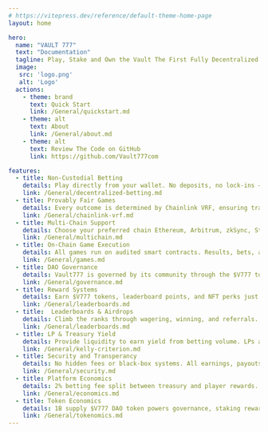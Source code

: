 ```yaml
---
# https://vitepress.dev/reference/default-theme-home-page
layout: home

hero:
  name: "VAULT 777"
  text: "Documentation"
  tagline: Play, Stake and Own the Vault The First Fully Decentralized Casino
  image:
   src: 'logo.png'
   alt: 'Logo'
  actions:
    - theme: brand
      text: Quick Start
      link: /General/quickstart.md
    - theme: alt
      text: About
      link: /General/about.md
    - theme: alt
      text: Review The Code on GitHub
      link: https://github.com/Vault777com

features:
  - title: Non-Custodial Betting
    details: Play directly from your wallet. No deposits, no lock-ins — full user control over your funds at all times.
    link: /General/decentralized-betting.md
  - title: Provably Fair Games
    details: Every outcome is determined by Chainlink VRF, ensuring transparency, fairness, and zero manipulation.
    link: /General/chainlink-vrf.md
  - title: Multi-Chain Support
    details: Choose your preferred chain Ethereum, Arbitrum, zkSync, Starknet, BNB Chain, and more coming soon.
    link: /General/multichain.md
  - title: On-Chain Game Execution
    details: All games run on audited smart contracts. Results, bets, and payouts are verifiable on-chain forever.
    link: /General/games.md
  - title: DAO Governance
    details: Vault777 is governed by its community through the $V777 token. Propose and vote on all major decisions.
    link: /General/governance.md
  - title: Reward Systems
    details: Earn $V777 tokens, leaderboard points, and NFT perks just by playing, referring, or engaging socially.
    link: /General/leaderboards.md
  - title:  Leaderboards & Airdrops
    details: Climb the ranks through wagering, winning, and referrals. Top players qualify for seasonal airdrops.
    link: /General/leaderboards.md
  - title: LP & Treasury Yield
    details: Provide liquidity to earn yield from betting volume. LPs are protected using risk-managed strategies.
    link: /General/kelly-criterion.md
  - title: Security and Transperancy
    details: No hidden fees or black-box systems. All earnings, payouts, and emissions are tracked and governed on-chain.
    link: /General/security.md
  - title: Platform Economics
    details: 2% betting fee split between treasury and player rewards. Liquidity providers earn from bankroll, developers get 5% of game fees.
    link: /General/economics.md
  - title: Token Economics  
    details: 1B supply $V777 DAO token powers governance, staking rewards, and play-to-earn. Deflationary mechanics through buybacks and burns.
    link: /General/tokenomics.md
---
```

